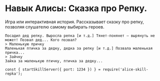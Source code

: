# Навык Алисы: Сказка про Репку.

Игра или интерактивная история. Рассказывает сказку про репку, позволяя слушателю самому выбирать героев.
```
Посадил дед репку. Выросла репка [и т.д.] Тянет-понянет — вырянуть не может! Позвал дед... Кого позвал?
> Маленькую причку
Маленькая птичка за дедку, дедка за репку [и т.д.] Позвала маленькая причка...
> Зайчку
Зайка за маленькую птичку, птичка за дедку...
```

```
const { startSkillServer({ port: 1234 }) } = require('alice-skill-repka');
```
